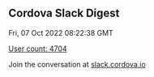 ## Cordova Slack Digest
Fri, 07 Oct 2022 08:22:38 GMT

[User count: 4704](https://cordova.slack.com/)


Join the conversation at [slack.cordova.io](http://slack.cordova.io/)
